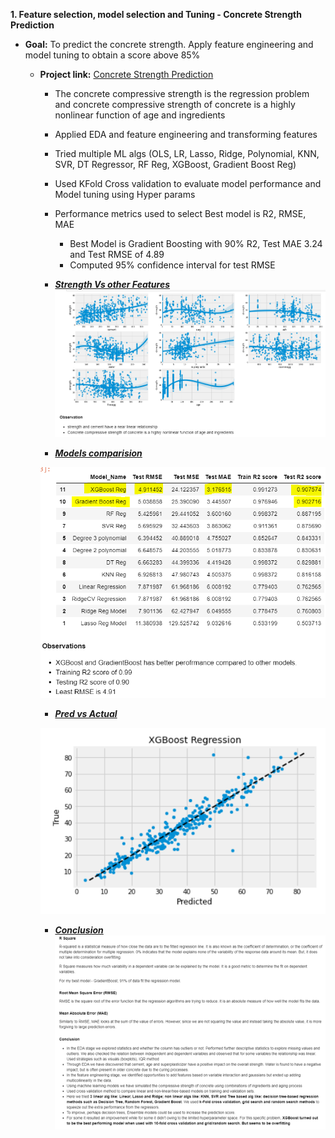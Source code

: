 **1. Feature selection, model selection and Tuning - Concrete Strength Prediction**
   - **Goal:** To predict the concrete strength. Apply feature engineering and model tuning to obtain a score above 85%
      - **Project link:** [Concrete Strength Prediction](https://github.com/professionalhima/UTAustin_PGP_Projects/blob/main/FMST%20-%20Concrete%20Strength%20Prediction/Project%204_Concrete_Strength_Himaja_Sol.ipynb)
        * The concrete compressive strength is the regression problem and concrete compressive strength of concrete is a highly nonlinear function of age and ingredients
        * Applied EDA and feature engineering and transforming features
        * Tried multiple ML algs (OLS, LR, Lasso, Ridge, Polynomial, KNN, SVR, DT Regressor, RF Reg, XGBoost, Gradient Boost Reg)
        * Used KFold Cross validation to evaluate model performance and Model tuning using Hyper params
        * Performance metrics used to select Best model is R2, RMSE, MAE
          - Best Model is Gradient Boosting with 90% R2, Test MAE 3.24 and Test RMSE of 4.89
          - Computed 95% confidence interval for test RMSE

        * ***[Strength Vs other Features](https://github.com/professionalhima/UTAustin_PGP_Projects/blob/main/FMST%20-%20Concrete%20Strength%20Prediction/strengthtvsothers.PNG)***
        ![Strength Vs other Features](https://github.com/professionalhima/UTAustin_PGP_Projects/blob/main/FMST%20-%20Concrete%20Strength%20Prediction/strengthtvsothers.PNG)

        * ***[Models comparision](https://github.com/professionalhima/UTAustin_PGP_Projects/blob/main/FMST%20-%20Concrete%20Strength%20Prediction/modelcomp.PNG)***
        
        ![Models comparision](https://github.com/professionalhima/UTAustin_PGP_Projects/blob/main/FMST%20-%20Concrete%20Strength%20Prediction/modelcomp.PNG)

        * ***[Pred vs Actual](https://github.com/professionalhima/UTAustin_PGP_Projects/blob/main/FMST%20-%20Concrete%20Strength%20Prediction/predVsActual.PNG)***
        
        ![Pred vs Actual](https://github.com/professionalhima/UTAustin_PGP_Projects/blob/main/FMST%20-%20Concrete%20Strength%20Prediction/predVsActual.PNG)

        * ***[Conclusion](https://github.com/professionalhima/UTAustin_PGP_Projects/blob/main/FMST%20-%20Concrete%20Strength%20Prediction/conclusion.PNG)*** 
        ![con](https://github.com/professionalhima/UTAustin_PGP_Projects/blob/main/FMST%20-%20Concrete%20Strength%20Prediction/conclusion.PNG)
